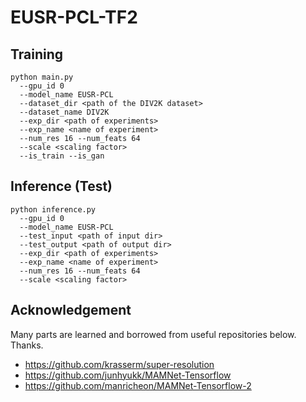 # EUSR-PCL-TF2

## Training

```shell
python main.py
  --gpu_id 0
  --model_name EUSR-PCL
  --dataset_dir <path of the DIV2K dataset>
  --dataset_name DIV2K
  --exp_dir <path of experiments>
  --exp_name <name of experiment> 
  --num_res 16 --num_feats 64 
  --scale <scaling factor>
  --is_train --is_gan
```

## Inference (Test)

``` shell
python inference.py 
  --gpu_id 0 
  --model_name EUSR-PCL
  --test_input <path of input dir>
  --test_output <path of output dir>
  --exp_dir <path of experiments> 
  --exp_name <name of experiment>  
  --num_res 16 --num_feats 64 
  --scale <scaling factor>
```

## Acknowledgement
Many parts are learned and borrowed from useful repositories below. Thanks.
- https://github.com/krasserm/super-resolution
- https://github.com/junhyukk/MAMNet-Tensorflow
- https://github.com/manricheon/MAMNet-Tensorflow-2
